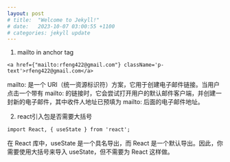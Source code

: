 ```yaml
---
layout: post
# title:  "Welcome to Jekyll!"
# date:   2023-10-07 03:00:55 +1100
# categories: jekyll update
---
```


1. mailto in anchor tag

`<a href={"mailto:rfeng422@gmail.com"} className='p-text'>rfeng422@gmail.com</a>`

mailto: 是一个 URI（统一资源标识符）方案，它用于创建电子邮件链接。当用户点击一个带有 mailto: 的链接时，它会尝试打开用户的默认邮件客户端，并创建一封新的电子邮件，其中收件人地址已预填为 mailto: 后面的电子邮件地址。 

2. react引入包是否需要大括号

`import React, { useState } from 'react';`

在 React 库中，useState 是一个具名导出，而 React 是一个默认导出。因此，你需要使用大括号来导入 useState，但不需要为 React 这样做。